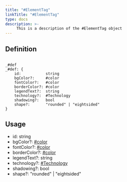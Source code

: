 ```yaml
---
title: "#ElementTag"
linkTitle: "#ElementTag"
type: docs
description: >-
     This is a description of the #ElementTag object
---
```


## Definition

```cue

_#def
_#def: {
	id:           string
	bgColor?:     #color
	fontColor?:   #color
	borderColor?: #color
	legendText?:  string
	technology?:  #Technology
	shadowing?:   bool
	shape?:       "rounded" | "eightsided"
}
```

## Usage
- id:           string
- bgColor?:     [#color](../color)
- fontColor?:   [#color](../color)
- borderColor?: [#color](../color)
- legendText?:  string
- technology?:  [#Technology](../technology)
- shadowing?:   bool
- shape?:       "rounded" | "eightsided"

